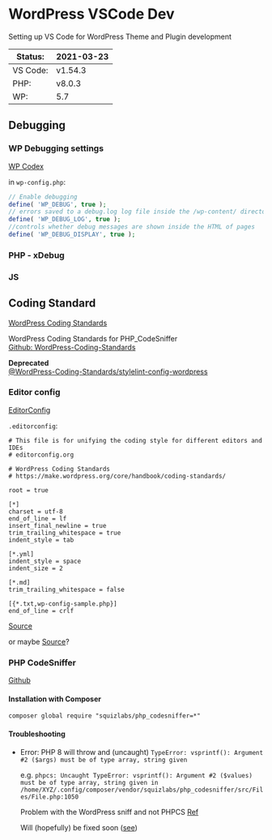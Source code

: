 # WordPress VSCode Dev
Setting up VS Code for WordPress Theme and Plugin development


| Status: | 2021-03-23|
| --- | --- |
| VS Code: | v1.54.3 |
| PHP: | v8.0.3 |
| WP: | 5.7 |



## Debugging 

### WP Debugging settings

[WP Codex](https://codex.wordpress.org/WP_DEBUG)

in `wp-config.php`:
```php
// Enable debugging
define( 'WP_DEBUG', true ); 
// errors saved to a debug.log log file inside the /wp-content/ directory
define( 'WP_DEBUG_LOG', true ); 
//controls whether debug messages are shown inside the HTML of pages 
define( 'WP_DEBUG_DISPLAY', true ); 
```

### PHP - xDebug


### JS




## Coding Standard 


[WordPress Coding Standards](https://developer.wordpress.org/coding-standards/)

WordPress Coding Standards for PHP_CodeSniffer  
[Github: WordPress-Coding-Standards](https://github.com/WordPress/WordPress-Coding-Standards/)

**Deprecated**  
[@WordPress-Coding-Standards/stylelint-config-wordpress
](https://github.com/WordPress-Coding-Standards/stylelint-config-wordpress)





### Editor config

[EditorConfig](https://editorconfig.org/)


`.editorconfig`:

```
# This file is for unifying the coding style for different editors and IDEs
# editorconfig.org

# WordPress Coding Standards
# https://make.wordpress.org/core/handbook/coding-standards/

root = true

[*]
charset = utf-8
end_of_line = lf
insert_final_newline = true
trim_trailing_whitespace = true
indent_style = tab

[*.yml]
indent_style = space
indent_size = 2

[*.md]
trim_trailing_whitespace = false

[{*.txt,wp-config-sample.php}]
end_of_line = crlf
```
[Source](https://github.com/WordPress/wordpress-develop/blob/master/.editorconfig)

or maybe [Source](https://core.trac.wordpress.org/browser/trunk/.editorconfig)?


### PHP CodeSniffer

[Github](https://github.com/squizlabs/PHP_CodeSniffer)

#### Installation with Composer

```shell
composer global require "squizlabs/php_codesniffer=*"
```

#### Troubleshooting

* Error: PHP 8 will throw and (uncaught) `TypeError: vsprintf(): Argument #2 ($args) must be of type array, string given`

	e.g.
	`phpcs: Uncaught TypeError: vsprintf(): Argument #2 ($values) must be of type array, string given in /home/XYZ/.config/composer/vendor/squizlabs/php_codesniffer/src/Files/File.php:1050`

	Problem with the WordPress sniff and not PHPCS  [Ref](https://github.com/squizlabs/PHP_CodeSniffer/issues/3196)

	Will (hopefully) be fixed soon ([see](https://github.com/WordPress/WordPress-Coding-Standards/commit/7cd46bed1e6a7a2af3fe24c7f4a044da3076d8f4))
